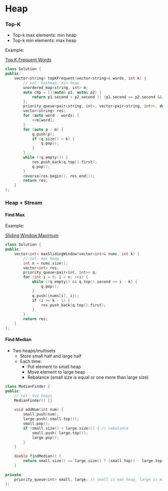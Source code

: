 # Heap

### Top-K

* Top-k max elements: min heap
* Top-k min elements: max heap

Example:

[Top K Frequent Words](https://leetcode.com/problems/top-k-frequent-words/)

```cpp
class Solution {
public:
    vector<string> topKFrequent(vector<string>& words, int k) {
        // sol: hashmap, min heap
        unordered_map<string, int> m;
        auto cmp = [](auto& p1, auto& p2) {
            return p1.second > p2.second || (p1.second == p2.second && p1.first < p2.first);
        };
        priority_queue<pair<string, int>, vector<pair<string, int>>, decltype(cmp)> q(cmp);
        vector<string> res;
        for (auto word : words) {
            ++m[word];
        }
        for (auto p : m) {
            q.push(p);
            if (q.size() > k) {
                q.pop();
            }
        }
        while (!q.empty()) {
            res.push_back(q.top().first);
            q.pop();
        }
        reverse(res.begin(), res.end());
        return res;
    }
};
```

### Heap + Stream

#### Find Max

Example:

[Sliding Window Maximum](https://leetcode.com/problems/sliding-window-maximum)

```cpp
class Solution {
public:
    vector<int> maxSlidingWindow(vector<int>& nums, int k) {
        // sol: max heap
        int n = nums.size();
        vector<int> res;
        priority_queue<pair<int, int>> q;
        for (int i = 0; i < n; ++i) {
            while (!q.empty() && q.top().second <= i - k) {
                q.pop();
            }
            q.push({nums[i], i});
            if (i >= k - 1) {
                res.push_back(q.top().first);
            }
        }
        return res;
    }
};
```

#### Find Median

* Two heaps/multisets
  * Store small half and large half
  * Each time:
    * Put element to small heap
    * Move element to large heap
    * Rebalance \(small size is equal or one more than large size\)

```cpp
class MedianFinder {
public:
    // sol: two heaps
    MedianFinder() {}
    
    void addNum(int num) {
        small.push(num);
        large.push(-small.top());
        small.pop();
        if (small.size() < large.size()) { // rebalance
            small.push(-large.top());
            large.pop();
        }
    }
    
    double findMedian() {
        return small.size() == large.size() ? (small.top() - large.top()) / 2.0 : small.top();
    }
    
private:
    priority_queue<int> small, large; // small is max heap, large is min heap
};
```

